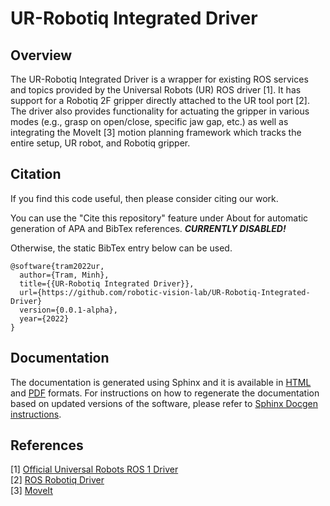 # UR-Robotiq Integrated Driver

## Overview

The UR-Robotiq Integrated Driver is a wrapper for existing ROS services and
topics provided by the Universal Robots (UR) ROS driver [1]. It has support for
a Robotiq 2F gripper directly attached to the UR tool port [2]. The driver also
provides functionality for actuating the gripper in various modes (e.g., grasp
on open/close, specific jaw gap, etc.) as well as integrating the MoveIt [3]
motion planning framework which tracks the entire setup, UR robot, and Robotiq
gripper.

## Citation

If you find this code useful, then please consider citing our work.

You can use the "Cite this repository" feature under About for automatic
generation of APA and BibTex references. ***CURRENTLY DISABLED!***

Otherwise, the static BibTex entry below can be used.

```TeX
@software{tram2022ur,
  author={Tram, Minh},
  title={{UR-Robotiq Integrated Driver}},
  url={https://github.com/robotic-vision-lab/UR-Robotiq-Integrated-Driver}
  version={0.0.1-alpha},
  year={2022}
}
```

## Documentation

The documentation is generated using Sphinx and it is available in
[HTML](documentation/html/_modules/index.html) and
[PDF](documentation/rvl_driver_documentation.pdf) formats. For instructions on 
how to regenerate the documentation based on updated versions of the software,
please refer to 
[Sphinx Docgen instructions](catkin_ws/src/rvl_ur_robotiq/sphinx-docgen/README.md).

## References

[1] [Official Universal Robots ROS 1 Driver](https://github.com/UniversalRobots/Universal_Robots_ROS_Driver)  
[2] [ROS Robotiq Driver](https://wiki.ros.org/robotiq)  
[3] [MoveIt](https://moveit.ros.org)
